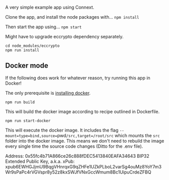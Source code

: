 A very simple example app using Connext.


Clone the app, and install the node packages with...
`npm install`

Then start the app using...
`npm start`

Might have to upgrade eccrypto dependency separately.
```
cd node_modules/eccrypto
npm run install
```

## Docker mode

If the following does work for whatever reason, try running this app in Docker!

The only prerequisite is [installing docker](https://docs.docker.com/docker-for-mac/install/).

```
npm run build
```

This will build the docker image according to recipe outlined in Dockerfile.

```
npm run start-docker
```

This will execute the docker image. It includes the flag `--mount=type=bind,source=`pwd`/src,target=/root/src` which mounts the `src` folder into the docker image. This means we don't need to rebuild the image every single time the source code changes (Ditto for the .env file).

Address: 0x55fc4b71A866ce26c888fDEC5413840EAFA34643
BIP32 Extended Public Key, a.k.a. xPub: xpub6EWHGJjmU9BqgVHnrqxG9qZHFe1UZkPLboL2varSg4ouMz8YoY7m3Wr9sPaPc4rVGVspr8y52z8kxSWJfVNxGccWmum8Bc1UipuCrdeZFBQ

